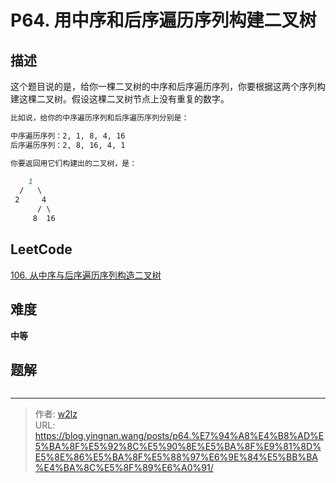 # P64. 用中序和后序遍历序列构建二叉树


<!--more-->

## 描述

这个题目说的是，给你一棵二叉树的中序和后序遍历序列，你要根据这两个序列构建这棵二叉树。假设这棵二叉树节点上没有重复的数字。

```markdown
比如说，给你的中序遍历序列和后序遍历序列分别是：

中序遍历序列：2, 1, 8, 4, 16
后序遍历序列：2, 8, 16, 4, 1

你要返回用它们构建出的二叉树，是：

    1
  /   \
 2     4
      / \
     8  16
```

## LeetCode

[106. 从中序与后序遍历序列构造二叉树](https://leetcode.cn/problems/construct-binary-tree-from-inorder-and-postorder-traversal/description/)

## 难度

**中等**

## 题解

```java

```


---

> 作者: [w2lz](https://github.com/w2lz)  
> URL: https://blog.yingnan.wang/posts/p64.%E7%94%A8%E4%B8%AD%E5%BA%8F%E5%92%8C%E5%90%8E%E5%BA%8F%E9%81%8D%E5%8E%86%E5%BA%8F%E5%88%97%E6%9E%84%E5%BB%BA%E4%BA%8C%E5%8F%89%E6%A0%91/  

